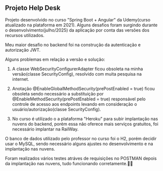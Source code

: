 ## Projeto Help Desk

Projeto desenvolvido no curso "Spring Boot + Angular" da Udemy(curso atualizado na plataforma em 2021).
Alguns desafios foram surgindo durante o desenvolvimento(julho/2025) da aplicação por conta das versões dos recursos utilizados.

Meu maior desafio no backend foi na construção da autenticação e autorização JWT.

Alguns problemas em relação a versão e solução:

1. A classe WebSecurityConfigurerAdapter ficou obsoleta na minha versão(classe SecurityConfig), resolvido com muita pesquisa na internet.

2. Anotação @EnableGlobalMethodSecurity(prePostEnabled = true) ficou obsoleta sendo necessário a substituição por @EnableMethodSecurity(prePostEnabled = true) responsável pelo controle de acesso aos endpoints levando em consideração o usuário/autorização(classe SecurityConfig).

3. No curso é utilizado o a plataforma "Heroku" para subir implantação nas nuvens do backend, porém essa não oferece mais serviços gratuitos, foi necessário implantar na RailWay.

O banco de dados utilizado pelo professor no curso foi o H2, porém decidir usar o MySQL, sendo necessário alguns ajustes no desenvolvimento e na implantação nas nuvens.

Foram realizados vários testes atráves de requisições no POSTMAN depois da implantação nas nuvens, tudo funcionando corretamente.💪😄 
